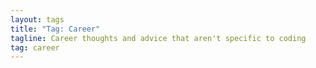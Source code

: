 ```yaml
---
layout: tags
title: "Tag: Career"
tagline: Career thoughts and advice that aren't specific to coding
tag: career
---
```

